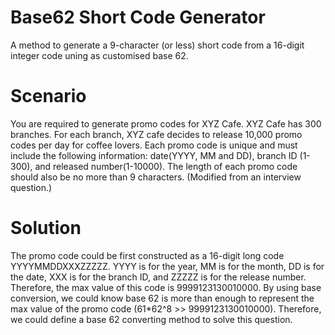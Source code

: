 # Base62 Short Code Generator
A method to generate a 9-character (or less) short code from a 16-digit integer code uning as customised base 62.

# Scenario
You are required to generate promo codes for XYZ Cafe. XYZ Cafe has 300 branches. For each branch, XYZ cafe decides to release 10,000 promo codes per day for coffee lovers. Each promo code is unique and must include the following information: date(YYYY, MM and DD), branch ID (1-300), and released number(1-10000). The length of each promo code should also be no more than 9 characters. (Modified from an interview question.)

# Solution
The promo code could be first constructed as a 16-digit long code YYYYMMDDXXXZZZZZ. YYYY is for the year, MM is for the month, DD is for the date, XXX is for the branch ID, and ZZZZZ is for the release number. Therefore, the max value of this code is 9999123130010000. By using base conversion, we could know base 62 is more than enough to represent the max value of the promo code (61*62^8 >> 9999123130010000). Therefore, we could define a base 62 converting method to solve this question.
